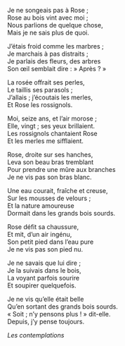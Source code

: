 Je ne songeais pas à Rose ;    
Rose au bois vint avec moi ;    
Nous parlions de quelque chose,    
Mais je ne sais plus de quoi.    
    
J’étais froid comme les marbres ;    
Je marchais à pas distraits ;    
Je parlais des fleurs, des arbres    
Son œil semblait dire :  » Après ?  »    
    
La rosée offrait ses perles,    
Le taillis ses parasols ;    
J’allais ; j’écoutais les merles,    
Et Rose les rossignols.    
    
Moi, seize ans, et l’air morose ;    
Elle, vingt ; ses yeux brillaient.    
Les rossignols chantaient Rose    
Et les merles me sifflaient.    
    
Rose, droite sur ses hanches,    
Leva son beau bras tremblant    
Pour prendre une mûre aux branches    
Je ne vis pas son bras blanc.    
    
Une eau courait, fraîche et creuse,    
Sur les mousses de velours ;    
Et la nature amoureuse    
Dormait dans les grands bois sourds.    
    
Rose défit sa chaussure,    
Et mit, d’un air ingénu,    
Son petit pied dans l’eau pure    
Je ne vis pas son pied nu.    
    
Je ne savais que lui dire ;    
Je la suivais dans le bois,    
La voyant parfois sourire    
Et soupirer quelquefois.    
    
Je ne vis qu’elle était belle    
Qu’en sortant des grands bois sourds.    
« Soit ; n’y pensons plus ! » dit-elle.    
Depuis, j’y pense toujours.    
    
_Les contemplations_    
